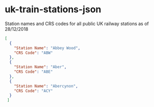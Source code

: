 # uk-train-stations-json
Station names and CRS codes for all public UK railway stations as of 28/12/2018

`````json
[
  {
    "Station Name": "Abbey Wood",
    "CRS Code": "ABW"
  },
  {
    "Station Name": "Aber",
    "CRS Code": "ABE"
  },
  {
    "Station Name": "Abercynon",
    "CRS Code": "ACY"
  }
 ]
